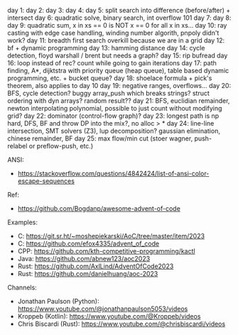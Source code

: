 day 1:
day 2:
day 3:
day 4:
day 5: split search into difference (before/after) + intersect
day 6: quadratic solve, binary search, int overflow 101
day 7:
day 8:
day 9: quadratic sum, x in xs == 0 is NOT x == 0 for all x in xs...
day 10: ray casting with edge case handling, winding number algorith, pnpoly didn't work?
day 11: breadth first search overkill because we are in a grid
day 12: bf + dynamic programming
day 13: hamming distance
day 14: cycle detection, floyd warshall / brent but needs a graph?
day 15: rip bufread
day 16: loop instead of rec? count while going to gain iterations
day 17: path finding, A*, dijktstra with priority queue (heap queue), table based dynamic programming, etc. + bucket queue?
day 18: shoelace formula + pick's theorem, also applies to day 10
day 19: negative ranges, overflows...
day 20: BFS, cycle detection? buggy array_push which breaks strings? struct ordering with dyn arrays? random result??
day 21: BFS, euclidian remainder, newton interpolating polynomial, possible to just count without modifying grid?
day 22: dominator (control-flow graph)?
day 23: longest path is np hard, DFS, BF and throw DP into the mix?, no alloc > *
day 24: line-line intersection, SMT solvers (Z3), lup decomposition? gaussian elimination, chinese remainder, BF
day 25: max flow/min cut (stoer wagner, push-relabel or preflow-push, etc.)

ANSI:
- https://stackoverflow.com/questions/4842424/list-of-ansi-color-escape-sequences

Ref:
- https://github.com/Bogdanp/awesome-advent-of-code

Examples:
- C: https://git.sr.ht/~moshepiekarski/AoC/tree/master/item/2023
- C: https://github.com/efox4335/advent_of_code
- CPP: https://github.com/kth-competitive-programming/kactl
- Java: https://github.com/abnew123/aoc2023
- Rust: https://github.com/AxlLind/AdventOfCode2023
- Rust: https://github.com/danielhuang/aoc-2023

Channels:
- Jonathan Paulson (Python): https://www.youtube.com/@jonathanpaulson5053/videos
- Kroppeb (Kotlin): https://www.youtube.com/@Kroppeb/videos
- Chris Biscardi (Rust): https://www.youtube.com/@chrisbiscardi/videos
